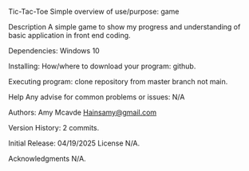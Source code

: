 
Tic-Tac-Toe
Simple overview of use/purpose:
game

Description
A simple game to show my progress and understanding of basic application in front end coding.

Dependencies:
Windows 10

Installing:
How/where to download your program:
github.

Executing program:
clone repository from master branch not main.

Help
Any advise for common problems or issues:
N/A

Authors:
Amy Mcavde
Hainsamy@gmail.com

Version History:
2 commits.

Initial Release:
04/19/2025
License
N/A.

Acknowledgments
N/A.
